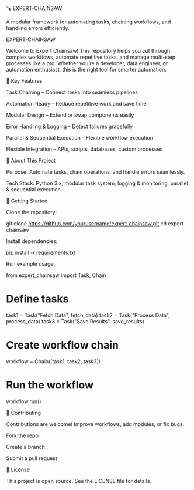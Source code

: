 🪚 EXPERT-CHAINSAW

A modular framework for automating tasks, chaining workflows, and handling errors efficiently.

EXPERT-CHAINSAW

Welcome to Expert Chainsaw!
This repository helps you cut through complex workflows, automate repetitive tasks, and manage multi-step processes like a pro. Whether you’re a developer, data engineer, or automation enthusiast, this is the right tool for smarter automation.

🌟 Key Features

Task Chaining – Connect tasks into seamless pipelines

Automation Ready – Reduce repetitive work and save time

Modular Design – Extend or swap components easily

Error Handling & Logging – Detect failures gracefully

Parallel & Sequential Execution – Flexible workflow execution

Flexible Integration – APIs, scripts, databases, custom processes

🚀 About This Project

Purpose:
Automate tasks, chain operations, and handle errors seamlessly.

Tech Stack:
Python 3.x, modular task system, logging & monitoring, parallel & sequential execution.

📂 Getting Started

Clone the repository:

git clone https://github.com/yourusername/expert-chainsaw.git
cd expert-chainsaw


Install dependencies:

pip install -r requirements.txt


Run example usage:

from expert_chainsaw import Task, Chain

# Define tasks
task1 = Task("Fetch Data", fetch_data)
task2 = Task("Process Data", process_data)
task3 = Task("Save Results", save_results)

# Create workflow chain
workflow = Chain([task1, task2, task3])

# Run the workflow
workflow.run()

🤝 Contributing

Contributions are welcome! Improve workflows, add modules, or fix bugs.

Fork the repo

Create a branch

Submit a pull request

📄 License

This project is open source. See the LICENSE file for details.
